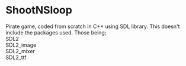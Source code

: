 # ShootNSloop
Pirate game, coded from scratch in C++ using SDL library.
This doesn't include the packages used. Those being;  
SDL2  
SDL2_image  
SDL2_mixer  
SDL2_ttf  
